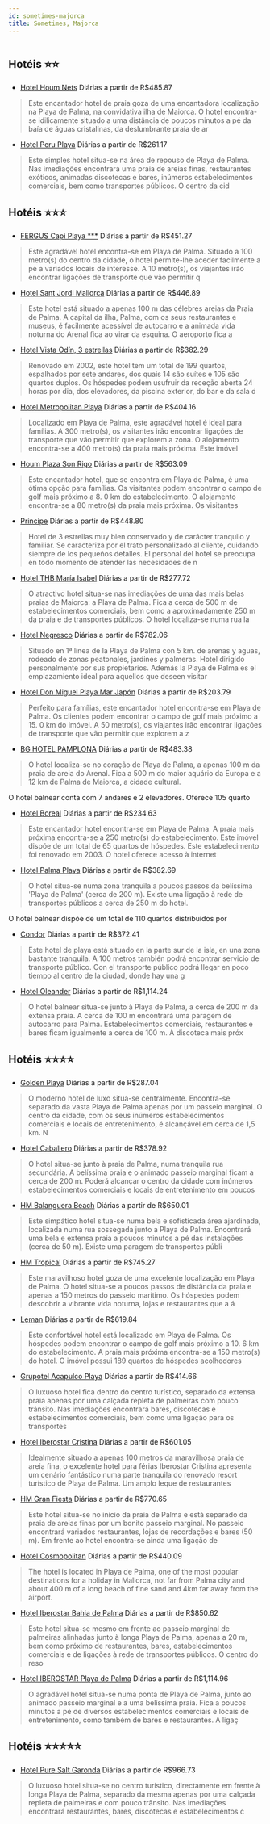 ```yaml
---
id: sometimes-majorca
title: Sometimes, Majorca
---
```


<center><img src="http://photos.hotelbeds.com/giata/13/132784/132784a_hb_a_002.jpg" alt="" /></center>


## Hotéis ⭐️⭐️

-    [Hotel Houm Nets](https://www.hurb.com/aud/https://www.hurb.com/hoteis/sometimes/hotel-houm-nets-JNP-JP060465?cmp=18055) Diárias a partir de R$485.87
   > Este encantador hotel de praia goza de uma encantadora localização na Playa de Palma, na convidativa ilha de Maiorca. O hotel encontra-se idilicamente situado a uma distância de poucos minutos a pé da baía de águas cristalinas, da deslumbrante praia de ar
-    [Hotel Peru Playa](https://www.hurb.com/aud/https://www.hurb.com/hoteis/sometimes/hotel-peru-playa-JNP-JP295684?cmp=18055) Diárias a partir de R$261.17
   > Este simples hotel situa-se na área de repouso de Playa de Palma. Nas imediações encontrará uma praia de areias finas, restaurantes exóticos, animadas discotecas e bares, inúmeros estabelecimentos comerciais, bem como transportes públicos. O centro da cid

## Hotéis ⭐️⭐️⭐️

-    [FERGUS Capi Playa ***](https://www.hurb.com/aud/https://www.hurb.com/hoteis/sometimes/fergus-capi-playa-JNP-JP198049?cmp=18055) Diárias a partir de R$451.27
   > Este agradável hotel encontra-se em Playa de Palma. Situado a 100 metro(s) do centro da cidade, o hotel permite-lhe aceder facilmente a pé a variados locais de interesse. A 10 metro(s), os viajantes irão encontrar ligações de transporte que vão permitir q
-    [Hotel Sant Jordi Mallorca](https://www.hurb.com/aud/https://www.hurb.com/hoteis/sometimes/hotel-sant-jordi-mallorca-JNP-JP046223?cmp=18055) Diárias a partir de R$446.89
   > Este hotel está situado a apenas 100 m das célebres areias da Praia de Palma. A capital da ilha, Palma, com os seus restaurantes e museus, é facilmente acessível de autocarro e a animada vida noturna do Arenal fica ao virar da esquina. O aeroporto fica a 
-    [Hotel Vista Odín, 3 estrellas](https://www.hurb.com/aud/https://www.hurb.com/hoteis/sometimes/hotel-vista-odin-3-estrellas-JNP-JP108575?cmp=18055) Diárias a partir de R$382.29
   > Renovado em 2002, este hotel tem um total de 199 quartos, espalhados por sete andares, dos quais 14 são suítes e 105 são quartos duplos. Os hóspedes podem usufruir da receção aberta 24 horas por dia, dos elevadores, da piscina exterior, do bar e da sala d
-    [Hotel Metropolitan Playa](https://www.hurb.com/aud/https://www.hurb.com/hoteis/sometimes/hotel-metropolitan-playa-JNP-JP974917?cmp=18055) Diárias a partir de R$404.16
   > Localizado em Playa de Palma, este agradável hotel é ideal para famílias. A 300 metro(s), os visitantes irão encontrar ligações de transporte que vão permitir que explorem a zona. O alojamento encontra-se a 400 metro(s) da praia mais próxima. Este imóvel 
-    [Houm Plaza Son Rigo](https://www.hurb.com/aud/https://www.hurb.com/hoteis/sometimes/houm-plaza-son-rigo-JNP-JP866652?cmp=18055) Diárias a partir de R$563.09
   > Este encantador hotel, que se encontra em Playa de Palma, é uma ótima opção para famílias. Os visitantes podem encontrar o campo de golf mais próximo a 8. 0 km do estabelecimento. O alojamento encontra-se a 80 metro(s) da praia mais próxima. Os visitantes
-    [Principe](https://www.hurb.com/aud/https://www.hurb.com/hoteis/sometimes/principe-JNP-JP046676?cmp=18055) Diárias a partir de R$448.80
   > Hotel de 3 estrellas muy bien conservado y de carácter tranquilo y familiar. Se caracteriza por el trato personalizado al cliente, cuidando siempre de los pequeños detalles. El personal del hotel se preocupa en todo momento de atender las necesidades de n
-    [Hotel THB María Isabel](https://www.hurb.com/aud/https://www.hurb.com/hoteis/sometimes/hotel-thb-maria-isabel-JNP-JP120305?cmp=18055) Diárias a partir de R$277.72
   > O atractivo hotel situa-se nas imediações de uma das mais belas praias de Maiorca: a Playa de Palma. Fica a cerca de 500 m de estabelecimentos comerciais, bem como a aproximadamente 250 m da praia e de transportes públicos. O hotel localiza-se numa rua la
-    [Hotel Negresco](https://www.hurb.com/aud/https://www.hurb.com/hoteis/sometimes/hotel-negresco-JNP-JP978525?cmp=18055) Diárias a partir de R$782.06
   > Situado en 1ª linea de la Playa de Palma con 5 km. de arenas y aguas, rodeado de zonas peatonales, jardines y palmeras. Hotel dirigido personalmente por sus propietarios. Además la Playa de Palma es el emplazamiento ideal para aquellos que deseen visitar 
-    [Hotel Don Miguel Playa Mar Japón](https://www.hurb.com/aud/https://www.hurb.com/hoteis/sometimes/hotel-don-miguel-playa-mar-japon-JNP-JP328259?cmp=18055) Diárias a partir de R$203.79
   > Perfeito para famílias, este encantador hotel encontra-se em Playa de Palma. Os clientes podem encontrar o campo de golf mais próximo a 15. 0 km do imóvel. A 50 metro(s), os viajantes irão encontrar ligações de transporte que vão permitir que explorem a z
-    [BG HOTEL PAMPLONA](https://www.hurb.com/aud/https://www.hurb.com/hoteis/sometimes/bg-hotel-pamplona-JNP-JP201922?cmp=18055) Diárias a partir de R$483.38
   > O hotel localiza-se no coração de Playa de Palma, a apenas 100 m da praia de areia do Arenal. Fica a 500 m do maior aquário da Europa e a 12 km de Palma de Maiorca, a cidade cultural.

O hotel balnear conta com 7 andares e 2 elevadores. Oferece 105 quarto
-    [Hotel Boreal](https://www.hurb.com/aud/https://www.hurb.com/hoteis/sometimes/hotel-boreal-JNP-JP901169?cmp=18055) Diárias a partir de R$234.63
   > Este encantador hotel encontra-se em Playa de Palma. A praia mais próxima encontra-se a 250 metro(s) do estabelecimento. Este imóvel dispõe de um total de 65 quartos de hóspedes. Este estabelecimento foi renovado em 2003. O hotel oferece acesso à internet
-    [Hotel Palma Playa](https://www.hurb.com/aud/https://www.hurb.com/hoteis/sometimes/hotel-palma-playa-JNP-JP046649?cmp=18055) Diárias a partir de R$382.69
   > O hotel situa-se numa zona tranquila a poucos passos da belíssima &apos;Playa de Palma&apos; (cerca de 200 m). Existe uma ligação à rede de transportes públicos a cerca de 250 m do hotel.

O hotel balnear dispõe de um total de 110 quartos distribuídos por
-    [Condor](https://www.hurb.com/aud/https://www.hurb.com/hoteis/sometimes/condor-JNP-JP194733?cmp=18055) Diárias a partir de R$372.41
   > Este hotel de playa está situado en la parte sur de la isla, en una zona bastante tranquila. A 100 metros también podrá encontrar servicio de transporte público. Con el transporte público podrá llegar en poco tiempo al centro de la ciudad, donde hay una g
-    [Hotel Oleander](https://www.hurb.com/aud/https://www.hurb.com/hoteis/sometimes/hotel-oleander-JNP-JP046253?cmp=18055) Diárias a partir de R$1,114.24
   > O hotel balnear situa-se junto à Playa de Palma, a cerca de 200 m da extensa praia. A cerca de 100 m encontrará uma paragem de autocarro para Palma. Estabelecimentos comerciais, restaurantes e bares ficam igualmente a cerca de 100 m. A discoteca mais próx

## Hotéis ⭐️⭐️⭐️⭐️

-    [Golden Playa](https://www.hurb.com/aud/https://www.hurb.com/hoteis/sometimes/golden-playa-JNP-JP060484?cmp=18055) Diárias a partir de R$287.04
   > O moderno hotel de luxo situa-se centralmente. Encontra-se separado da vasta Playa de Palma apenas por um passeio marginal. O centro da cidade, com os seus inúmeros estabelecimentos comerciais e locais de entretenimento, é alcançável em cerca de 1,5 km. N
-    [Hotel Caballero](https://www.hurb.com/aud/https://www.hurb.com/hoteis/sometimes/hotel-caballero-JNP-JP046292?cmp=18055) Diárias a partir de R$378.92
   > O hotel situa-se junto à praia de Palma, numa tranquila rua secundária. A belíssima praia e o animado passeio marginal ficam a cerca de 200 m. Poderá alcançar o centro da cidade com inúmeros estabelecimentos comerciais e locais de entretenimento em poucos
-    [HM Balanguera Beach](https://www.hurb.com/aud/https://www.hurb.com/hoteis/sometimes/hm-balanguera-beach-JNP-JP170634?cmp=18055) Diárias a partir de R$650.01
   > Este simpático hotel situa-se numa bela e sofisticada área ajardinada, localizada numa rua sossegada junto a Playa de Palma. Encontrará uma bela e extensa praia a poucos minutos a pé das instalações (cerca de 50 m). Existe uma paragem de transportes públi
-    [HM Tropical](https://www.hurb.com/aud/https://www.hurb.com/hoteis/sometimes/hm-tropical-JNP-JP059730?cmp=18055) Diárias a partir de R$745.27
   > Este maravilhoso hotel goza de uma excelente localização em Playa de Palma. O hotel situa-se a poucos passos de distância da praia e apenas a 150 metros do passeio marítimo. Os hóspedes podem descobrir a vibrante vida noturna, lojas e restaurantes que a á
-    [Leman](https://www.hurb.com/aud/https://www.hurb.com/hoteis/sometimes/leman-JNP-JP046296?cmp=18055) Diárias a partir de R$619.84
   > Este confortável hotel está localizado em Playa de Palma. Os hóspedes podem encontrar o campo de golf mais próximo a 10. 6 km do estabelecimento. A praia mais próxima encontra-se a 150 metro(s) do hotel. O imóvel possui 189 quartos de hóspedes acolhedores
-    [Grupotel Acapulco Playa](https://www.hurb.com/aud/https://www.hurb.com/hoteis/sometimes/grupotel-acapulco-playa-JNP-JP147713?cmp=18055) Diárias a partir de R$414.66
   > O luxuoso hotel fica dentro do centro turístico, separado da extensa praia apenas por uma calçada repleta de palmeiras com pouco trânsito. Nas imediações encontrará bares, discotecas e estabelecimentos comerciais, bem como uma ligação para os transportes 
-    [Hotel Iberostar Cristina](https://www.hurb.com/aud/https://www.hurb.com/hoteis/sometimes/hotel-iberostar-cristina-JNP-JP156403?cmp=18055) Diárias a partir de R$601.05
   > Idealmente situado a apenas 100 metros da maravilhosa praia de areia fina, o excelente hotel para férias Iberostar Cristina apresenta um cenário fantástico numa parte tranquila do renovado resort turístico de Playa de Palma. Um amplo leque de restaurantes
-    [HM Gran Fiesta](https://www.hurb.com/aud/https://www.hurb.com/hoteis/sometimes/hm-gran-fiesta-JNP-JP197920?cmp=18055) Diárias a partir de R$770.65
   > Este hotel situa-se no início da praia de Palma e está separado da praia de areias finas por um bonito passeio marginal. No passeio encontrará variados restaurantes, lojas de recordações e bares (50 m). Em frente ao hotel encontra-se ainda uma ligação de 
-    [Hotel Cosmopolitan](https://www.hurb.com/aud/https://www.hurb.com/hoteis/sometimes/hotel-cosmopolitan-JNP-JP317081?cmp=18055) Diárias a partir de R$440.09
   > The hotel is located in Playa de Palma, one of the most popular destinations for a holiday in Mallorca, not far from Palma city and about 400 m of a long beach of fine sand and 4km far away from the airport.
-    [Hotel Iberostar Bahia de Palma](https://www.hurb.com/aud/https://www.hurb.com/hoteis/sometimes/hotel-iberostar-bahia-de-palma-JNP-JP816695?cmp=18055) Diárias a partir de R$850.62
   > Este hotel situa-se mesmo em frente ao passeio marginal de palmeiras alinhadas junto à longa Playa de Palma, apenas a 20 m, bem como próximo de restaurantes, bares, estabelecimentos comerciais e de ligações à rede de transportes públicos. O centro do reso
-    [Hotel IBEROSTAR Playa de Palma](https://www.hurb.com/aud/https://www.hurb.com/hoteis/sometimes/hotel-iberostar-playa-de-palma-JNP-JP046753?cmp=18055) Diárias a partir de R$1,114.96
   > O agradável hotel situa-se numa ponta de Playa de Palma, junto ao animado passeio marginal e a uma belíssima praia. Fica a poucos minutos a pé de diversos estabelecimentos comerciais e locais de entretenimento, como também de bares e restaurantes. A ligaç

## Hotéis ⭐️⭐️⭐️⭐️⭐️

-    [Hotel Pure Salt Garonda](https://www.hurb.com/aud/https://www.hurb.com/hoteis/sometimes/hotel-pure-salt-garonda-JNP-JP046311?cmp=18055) Diárias a partir de R$966.73
   > O luxuoso hotel situa-se no centro turístico, directamente em frente à longa Playa de Palma, separado da mesma apenas por uma calçada repleta de palmeiras e com pouco trânsito. Nas imediações encontrará restaurantes, bares, discotecas e estabelecimentos c
